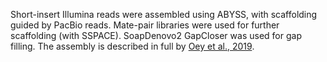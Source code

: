 Short-insert Illumina reads were assembled using ABYSS, with scaffolding guided by PacBio reads. Mate-pair libraries were used for further scaffolding (with SSPACE). SoapDenovo2 GapCloser was used for gap filling. The assembly is described in full by [Oey et al., 2019](https://pubmed.ncbi.nlm.nih.gov/30520948/).
